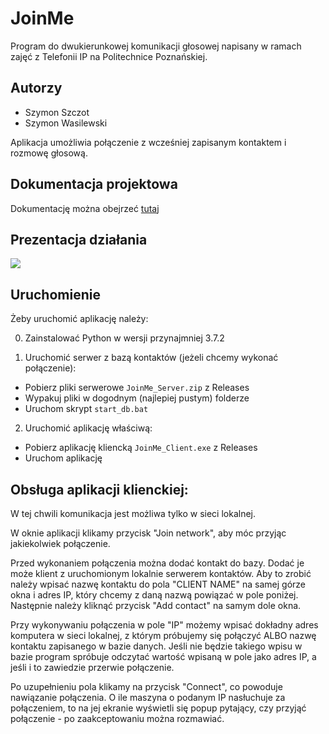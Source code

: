 # JoinMe

Program do dwukierunkowej komunikacji głosowej napisany w ramach zajęć z Telefonii IP na Politechnice Poznańskiej.

## Autorzy
- Szymon Szczot
- Szymon Wasilewski

Aplikacja umożliwia połączenie z wcześniej zapisanym kontaktem i rozmowę głosową.

## Dokumentacja projektowa

Dokumentację można obejrzeć [tutaj](https://github.com/SzymonSzczot/TIP/blob/master/TIP_Szczot_Wasilewski_dokumentacja.pdf)

## Prezentacja działania

[![](http://img.youtube.com/vi/BuInwu4UmT0/0.jpg)](http://www.youtube.com/watch?v=BuInwu4UmT0 "")

## Uruchomienie

Żeby uruchomić aplikację należy:

0. Zainstalować Python w wersji przynajmniej 3.7.2

1. Uruchomić serwer z bazą kontaktów (jeżeli chcemy wykonać połączenie):  
  - Pobierz pliki serwerowe `JoinMe_Server.zip` z Releases
  - Wypakuj pliki w dogodnym (najlepiej pustym) folderze
  - Uruchom skrypt `start_db.bat`
  
2. Uruchomić aplikację właściwą:  
  - Pobierz aplikację kliencką `JoinMe_Client.exe` z Releases
  - Uruchom aplikację

## Obsługa aplikacji klienckiej:

W tej chwili komunikacja jest możliwa tylko w sieci lokalnej.

W oknie aplikacji klikamy przycisk "Join network", aby móc przyjąc jakiekolwiek połączenie.

Przed wykonaniem połączenia można dodać kontakt do bazy. Dodać je może klient z uruchomionym lokalnie serwerem kontaktów.
Aby to zrobić należy wpisać nazwę kontaktu do pola "CLIENT NAME" na samej górze okna i adres IP, który chcemy z daną nazwą powiązać w pole poniżej.
Następnie należy kliknąć przycisk "Add contact" na samym dole okna.

Przy wykonywaniu połączenia w pole "IP" możemy wpisać dokładny adres komputera w sieci lokalnej, z którym próbujemy się połączyć ALBO nazwę kontaktu zapisanego w bazie danych.
Jeśli nie będzie takiego wpisu w bazie program spróbuje odczytać wartość wpisaną w pole jako adres IP, a jeśli i to zawiedzie przerwie połączenie.

Po uzupełnieniu pola klikamy na przycisk "Connect", co powoduje nawiązanie połączenia.
O ile maszyna o podanym IP nasłuchuje za połączeniem, to na jej ekranie wyświetli się popup pytający, czy przyjąć połączenie - po zaakceptowaniu można rozmawiać.
